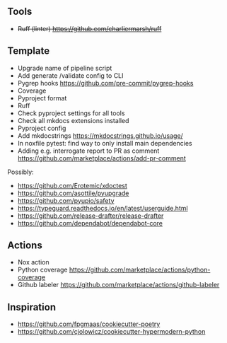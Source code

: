 ## Tools

- ~~Ruff (linter) https://github.com/charliermarsh/ruff~~

## Template

- Upgrade name of pipeline script
- Add generate /validate config to CLI
- Pygrep hooks https://github.com/pre-commit/pygrep-hooks
- Coverage
- Pyproject format
- Ruff
- Check pyproject settings for all tools
- Check all mkdocs extensions installed
- Pyproject config
- Add mkdocstrings https://mkdocstrings.github.io/usage/
- In noxfile pytest: find way to only install main dependencies
- Adding e.g. interrogate report to PR as comment https://github.com/marketplace/actions/add-pr-comment

Possibly:

- https://github.com/Erotemic/xdoctest
- https://github.com/asottile/pyupgrade
- https://github.com/pyupio/safety
- https://typeguard.readthedocs.io/en/latest/userguide.html
- https://github.com/release-drafter/release-drafter
- https://github.com/dependabot/dependabot-core

## Actions

- Nox action
- Python coverage https://github.com/marketplace/actions/python-coverage
- Github labeler https://github.com/marketplace/actions/github-labeler

## Inspiration

- https://github.com/fpgmaas/cookiecutter-poetry
- https://github.com/cjolowicz/cookiecutter-hypermodern-python
